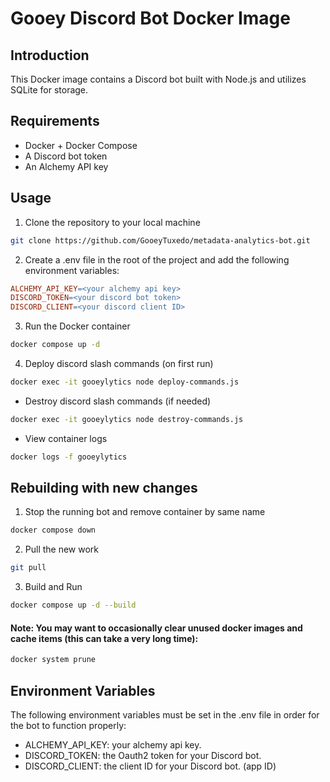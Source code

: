 # Gooey Discord Bot Docker Image

## Introduction

This Docker image contains a Discord bot built with Node.js and utilizes SQLite for storage.

## Requirements

- Docker + Docker Compose
- A Discord bot token
- An Alchemy API key

## Usage

1. Clone the repository to your local machine

```bash
git clone https://github.com/GooeyTuxedo/metadata-analytics-bot.git
```

2. Create a .env file in the root of the project and add the following environment variables:

```makefile
ALCHEMY_API_KEY=<your alchemy api key>
DISCORD_TOKEN=<your discord bot token>
DISCORD_CLIENT=<your discord client ID>
```

3. Run the Docker container

```bash
docker compose up -d
```

4. Deploy discord slash commands (on first run)

```bash
docker exec -it gooeylytics node deploy-commands.js
```

- Destroy discord slash commands (if needed) 
```bash
docker exec -it gooeylytics node destroy-commands.js
```

- View container logs

```bash
docker logs -f gooeylytics
```

## Rebuilding with new changes

1. Stop the running bot and remove container by same name

```bash
docker compose down
```

2. Pull the new work

```bash
git pull
```

3. Build and Run

```bash
docker compose up -d --build
```

#### Note: You may want to occasionally clear unused docker images and cache items (this can take a very long time):

```bash
docker system prune
```
 
## Environment Variables

The following environment variables must be set in the .env file in order for the bot to function properly:

- ALCHEMY_API_KEY: your alchemy api key.
- DISCORD_TOKEN: the Oauth2 token for your Discord bot.
- DISCORD_CLIENT: the client ID for your Discord bot. (app ID)